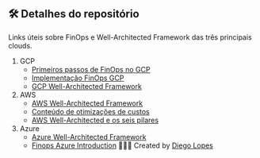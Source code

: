 ## 🛠  Detalhes do repositório

Links úteis sobre FinOps e Well-Architected Framework das três principais clouds.

1. GCP
	- [Primeiros passos de FinOps no GCP](https://services.google.com/fh/files/misc/cloud_finops_getting_started.pdf)
	- [Implementação FinOps GCP](https://cloud.google.com/architecture/framework/cost-optimization/finops?hl=pt-br)
	- [GCP Well-Architected Framework](https://cloud.google.com/architecture/framework?hl=pt-br
)
2. AWS
	- [AWS Well-Architected Framework](https://docs.aws.amazon.com/wellarchitected/latest/framework/welcome.html)
	- [Conteúdo de otimizações de custos](https://aws.amazon.com/pt/blogs/aws-cloud-financial-management/tag/finops/)
	- [AWS Well-Architected e os seis pilares](https://aws.amazon.com/pt/architecture/well-architected/?wa-lens-whitepapers.sort-by=item.additionalFields.sortDate&wa-lens-whitepapers.sort-order=desc&wa-guidance-whitepapers.sort-by=item.additionalFields.sortDate&wa-guidance-whitepapers.sort-order=desc)
3. Azure
	- [Azure Well-Architected Framework](https://learn.microsoft.com/pt-br/azure/architecture/framework/)
	- [Finops Azure Introduction](https://azure.microsoft.com/pt-br/blog/introducing-the-microsoft-azure-wellarchitected-framework/)
👨🏽‍🏫 Created by [Diego Lopes](mailto:lopesdiego12@gmail.com)
